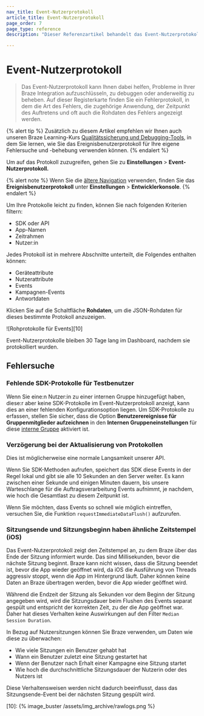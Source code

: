 ```yaml
---
nav_title: Event-Nutzerprotokoll
article_title: Event-Nutzerprotokoll
page_order: 7
page_type: reference
description: "Dieser Referenzartikel behandelt das Event-Nutzerprotokoll, das Ihnen bei der Fehlersuche und Fehlerbehebung in Ihrer Braze Integration helfen kann."

---
```


# Event-Nutzerprotokoll

> Das Event-Nutzerprotokoll kann Ihnen dabei helfen, Probleme in Ihrer Braze Integration aufzuschlüsseln, zu debuggen oder anderweitig zu beheben. Auf dieser Registerkarte finden Sie ein Fehlerprotokoll, in dem die Art des Fehlers, die zugehörige Anwendung, der Zeitpunkt des Auftretens und oft auch die Rohdaten des Fehlers angezeigt werden.

{% alert tip %}
Zusätzlich zu diesem Artikel empfehlen wir Ihnen auch unseren Braze Learning-Kurs [Qualitätssicherung und Debugging-Tools](https://learning.braze.com/quality-assurance-and-debugging-tools-in-the-dashboard/), in dem Sie lernen, wie Sie das Ereignisbenutzerprotokoll für Ihre eigene Fehlersuche und -behebung verwenden können.
{% endalert %}

Um auf das Protokoll zuzugreifen, gehen Sie zu **Einstellungen** > **Event-Nutzerprotokoll.**

{% alert note %}
Wenn Sie die [ältere Navigation]({{site.baseurl}}/navigation) verwenden, finden Sie das **Ereignisbenutzerprotokoll** unter **Einstellungen** > **Entwicklerkonsole**.
{% endalert %}

Um Ihre Protokolle leicht zu finden, können Sie nach folgenden Kriterien filtern:

* SDK oder API
* App-Namen
* Zeitrahmen
* Nutzer:in

Jedes Protokoll ist in mehrere Abschnitte unterteilt, die Folgendes enthalten können:

* Geräteattribute
* Nutzerattribute
* Events
* Kampagnen-Events
* Antwortdaten

Klicken Sie auf die Schaltfläche **Rohdaten**, um die JSON-Rohdaten für dieses bestimmte Protokoll anzuzeigen.

![Rohprotokolle für Events][10]

Event-Nutzerprotokolle bleiben 30 Tage lang im Dashboard, nachdem sie protokolliert wurden.

## Fehlersuche

### Fehlende SDK-Protokolle für Testbenutzer

Wenn Sie eine:n Nutzer:in zu einer internen Gruppe hinzugefügt haben, diese:r aber keine SDK-Protokolle im Event-Nutzerprotokoll anzeigt, kann dies an einer fehlenden Konfigurationsoption liegen. Um SDK-Protokolle zu erfassen, stellen Sie sicher, dass die Option **Benutzerereignisse für Gruppenmitglieder aufzeichnen** in den **Internen Gruppeneinstellungen** für diese [interne Gruppe]({{site.baseurl}}/user_guide/administrative/app_settings/internal_groups_tab/) aktiviert ist.

### Verzögerung bei der Aktualisierung von Protokollen

Dies ist möglicherweise eine normale Langsamkeit unserer API.

Wenn Sie SDK-Methoden aufrufen, speichert das SDK diese Events in der Regel lokal und gibt sie alle 10 Sekunden an den Server weiter. Es kann zwischen einer Sekunde und einigen Minuten dauern, bis unsere Warteschlange für die Auftragsverarbeitung Events aufnimmt, je nachdem, wie hoch die Gesamtlast zu diesem Zeitpunkt ist.  

Wenn Sie möchten, dass Events so schnell wie möglich eintreffen, versuchen Sie, die Funktion `requestImmediateDataFlush()` aufzurufen.

### Sitzungsende und Sitzungsbeginn haben ähnliche Zeitstempel (iOS)

Das Event-Nutzerprotokoll zeigt den Zeitstempel an, zu dem Braze über das Ende der Sitzung informiert wurde. Das sind Millisekunden, bevor die nächste Sitzung beginnt. Braze kann nicht wissen, dass die Sitzung beendet ist, bevor die App wieder geöffnet wird, da iOS die Ausführung von Threads aggressiv stoppt, wenn die App im Hintergrund läuft. Daher können keine Daten an Braze übertragen werden, bevor die App wieder geöffnet wird.

Während die Endzeit der Sitzung als Sekunden vor dem Beginn der Sitzung angegeben wird, wird die Sitzungsdauer beim Flushen des Events separat gespült und entspricht der korrekten Zeit, zu der die App geöffnet war. Daher hat dieses Verhalten keine Auswirkungen auf den Filter `Median Session Duration`.

In Bezug auf Nutzersitzungen können Sie Braze verwenden, um Daten wie diese zu überwachen:

- Wie viele Sitzungen ein Benutzer gehabt hat
- Wann ein Benutzer zuletzt eine Sitzung gestartet hat
- Wenn der Benutzer nach Erhalt einer Kampagne eine Sitzung startet
- Wie hoch die durchschnittliche Sitzungsdauer der Nutzerin oder des Nutzers ist

Diese Verhaltensweisen werden nicht dadurch beeinflusst, dass das Sitzungsende-Event bei der nächsten Sitzung gespült wird.

[10]: {% image_buster /assets/img_archive/rawlogs.png %}
